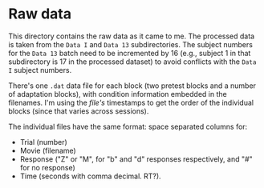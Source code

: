# Raw data

This directory contains the raw data as it came to me.  The processed data is
taken from the `Data I` and `Data 13` subdirectories.  The subject numbers for
the `Data 13` batch need to be incremented by 16 (e.g., subject 1 in that
subdirectory is 17 in the processed dataset) to avoid conflicts with the `Data
I` subject numbers.

There's one `.dat` data file for each block (two pretest blocks and a number of
adaptation blocks), with condition information embedded in the filenames.  I'm
using the _file's_ timestamps to get the order of the individual blocks (since
that varies across sessions).

The individual files have the same format: space separated columns for:

  * Trial (number)
  * Movie (filename)
  * Response ("Z" or "M", for "b" and "d" responses respectively, and "#" for no
    response)
  * Time (seconds with comma decimal. RT?).

